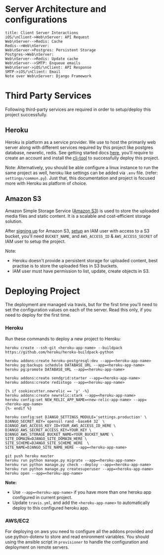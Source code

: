 # Server Architecture and configurations

```sequence
title: Client Server Interactions
iOS/\nClient->Web\nServer: API Request
Web\nServer-->Redis: Cache
Redis-->Web\nServer: 
Web\nServer->Postgres: Persistent Storage
Postgres->Web\nServer: 
Web\nServer-->Redis: Update cache
Web\nServer-->SMTP: Enqueue emails
Web\nServer->iOS/\nClient: API Response
SMTP->iOS/\nClient: Email
Note over Web\nServer: Django Framework
```

# Third Party Services

Following third-party services are required in order to setup/deploy this project successfully.

## Heroku

Heroku is platform as a service provider. We use to host the primarily web server along with different services required by this project like postgres database, newrelic, redis. See getting started docs [here][heroku-docs], you'll require to create an account and install the [cli-tool][heroku-cli] to successfully deploy this project.

[heroku-docs]: https://devcenter.heroku.com/
[heroku-cli]: https://devcenter.heroku.com/articles/heroku-command

Note: Alternatively, you should be able configure a linux instance to run the same project as well, heroku like settings can be added via `.env` file. (refer: `settings/common.py`). Just that, this documentation and project is focused more with Heroku as platform of choice.

## Amazon S3

Amazon Simple Storage Service ([Amazon S3]) is used to store the uploaded media files and static content. It is a scalable and cost-efficient storage solution. 

After [signing up][s3-signup] for Amazon S3, [setup][s3-iam-setup] an IAM user with access to a S3 bucket, you'll need `BUCKET_NAME`, and `AWS_ACCESS_ID` & `AWS_ACCESS_SECRET` of IAM user to setup the project.

[Amazon S3]: http://aws.amazon.com/s3/
[s3-signup]: http://docs.aws.amazon.com/AmazonS3/latest/gsg/SigningUpforS3.html
[s3-iam-setup]: https://rbgeek.wordpress.com/2014/07/18/amazon-iam-user-creation-for-single-s3-bucket-access/

Note: 
- Heroku doesn't provide a persistent storage for uploaded content, best practise is to store the uploaded files in S3 buckets.
- IAM user must have permission to list, update, create objects in S3.

# Deploying Project

The deployment are managed via travis, but for the first time you'll need to set the configuration values on each of the server. Read this only, if you need to deploy for the first time.

### Heroku

Run these commands to deploy a new project to Heroku:

```
heroku create --ssh-git <heroku-app-name> --buildpack https://github.com/heroku/heroku-buildpack-python

heroku addons:create heroku-postgresql:dev --app=<heroku-app-name>
heroku pg:backups schedule DATABASE_URL --app=<heroku-app-name>
heroku pg:promote DATABASE_URL --app=<heroku-app-name>

heroku addons:create sendgrid:starter --app=<heroku-app-name>
heroku addons:create redistogo --app=<heroku-app-name>

{% if cookiecutter.newrelic == 'y' -%}
heroku addons:create newrelic:stark --app=<heroku-app-name>
heroku config:set NEW_RELIC_APP_NAME=<new-relic-app-name> --app=<heroku-app-name>
{%- endif %}

heroku config:set DJANGO_SETTINGS_MODULE='settings.production' \
DJANGO_SECRET_KEY=`openssl rand -base64 32` \
DJANGO_AWS_ACCESS_KEY_ID=YOUR_AWS_ACCESS_ID_HERE \
DJANGO_AWS_SECRET_ACCESS_KEY=YOUR_KEY \
DJANGO_AWS_STORAGE_BUCKET_NAME=YOUR_BUCKET_NAME \
SITE_DOMAIN=DJANGO_SITE_DOMAIN_HERE \
SITE_SCHEME=DJANGO_SITE_SCHEME_HERE  \
SITE_NAME=DJANGO_SITE_NAME_HERE --app=<heroku-app-name>

git push heroku master
heroku run python manage.py migrate --app=<heroku-app-name>
heroku run python manage.py check --deploy --app=<heroku-app-name>
heroku run python manage.py createsuperuser --app=<heroku-app-name>
heroku open --app=<heroku-app-name>
```

**Note:** 
- Use `--app=<heroku-app-name>` if you have more than one heroku app configured in current project.
- Update `travis.yml`, and add the `<heroku-app-name>` to automatically deploy to this configured heroku app.

### AWS/EC2

For deploying on aws you need to configure all the addons provided and use python-dotenv to store and read enironment variables. You should using the ansible script in `provisioner` to handle the configuration and deployment on remote servers.
